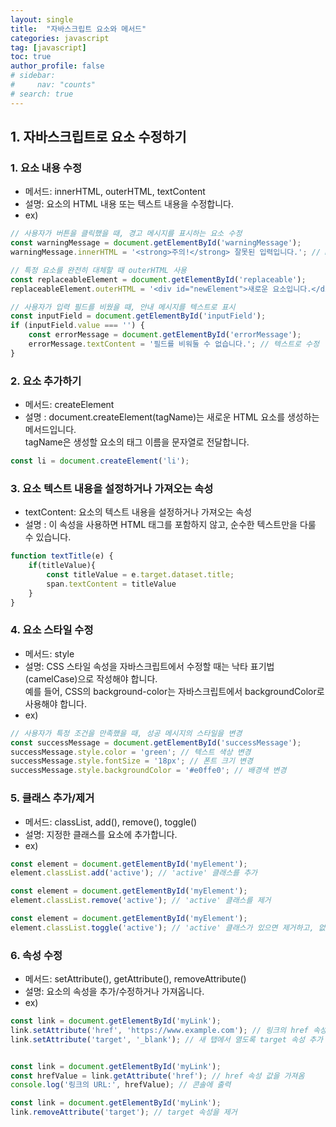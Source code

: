 ```yaml
---
layout: single
title:  "자바스크립트 요소와 메서드"
categories: javascript
tag: [javascript]
toc: true
author_profile: false
# sidebar:
#     nav: "counts"
# search: true
---
```


## 1. 자바스크립트로 요소 수정하기

### 1. 요소 내용 수정

* 메서드: innerHTML, outerHTML, textContent
* 설명: 요소의 HTML 내용 또는 텍스트 내용을 수정합니다.
* ex) 

```javascript
// 사용자가 버튼을 클릭했을 때, 경고 메시지를 표시하는 요소 수정
const warningMessage = document.getElementById('warningMessage');
warningMessage.innerHTML = '<strong>주의!</strong> 잘못된 입력입니다.'; // HTML로 수정

// 특정 요소를 완전히 대체할 때 outerHTML 사용
const replaceableElement = document.getElementById('replaceable');
replaceableElement.outerHTML = '<div id="newElement">새로운 요소입니다.</div>'; // 전체 요소를 새로운 HTML로 대체

// 사용자가 입력 필드를 비웠을 때, 안내 메시지를 텍스트로 표시
const inputField = document.getElementById('inputField');
if (inputField.value === '') {
    const errorMessage = document.getElementById('errorMessage');
    errorMessage.textContent = '필드를 비워둘 수 없습니다.'; // 텍스트로 수정
}
```
### 2. 요소 추가하기

* 메서드: createElement
* 설명 : document.createElement(tagName)는 새로운 HTML 요소를 생성하는 메서드입니다.<br>tagName은 생성할 요소의 태그 이름을 문자열로 전달합니다.

```javascript
const li = document.createElement('li');
```

### 3. 요소 텍스트 내용을 설정하거나 가져오는 속성
* textContent: 요소의 텍스트 내용을 설정하거나 가져오는 속성
* 설명 : 이 속성을 사용하면 HTML 태그를 포함하지 않고, 순수한 텍스트만을 다룰 수 있습니다.

```javascript
function textTitle(e) {
    if(titleValue){
        const titleValue = e.target.dataset.title;
        span.textContent = titleValue
    }
}
```

### 4. 요소 스타일 수정

* 메서드: style
* 설명: CSS 스타일 속성을 자바스크립트에서 수정할 때는 낙타 표기법(camelCase)으로 작성해야 합니다.<br> 
예를 들어, CSS의 background-color는 자바스크립트에서 backgroundColor로 사용해야 합니다.
* ex) 

```javascript
// 사용자가 특정 조건을 만족했을 때, 성공 메시지의 스타일을 변경
const successMessage = document.getElementById('successMessage');
successMessage.style.color = 'green'; // 텍스트 색상 변경
successMessage.style.fontSize = '18px'; // 폰트 크기 변경
successMessage.style.backgroundColor = '#e0ffe0'; // 배경색 변경
```
### 5. 클래스 추가/제거

* 메서드: classList, add(), remove(), toggle()
* 설명: 지정한 클래스를 요소에 추가합니다.
* ex) 

```javascript
const element = document.getElementById('myElement');
element.classList.add('active'); // 'active' 클래스를 추가

const element = document.getElementById('myElement');
element.classList.remove('active'); // 'active' 클래스를 제거

const element = document.getElementById('myElement');
element.classList.toggle('active'); // 'active' 클래스가 있으면 제거하고, 없으면 추가
```
### 6. 속성 수정

* 메서드: setAttribute(), getAttribute(), removeAttribute()
* 설명: 요소의 속성을 추가/수정하거나 가져옵니다.
* ex) 

```javascript
const link = document.getElementById('myLink');
link.setAttribute('href', 'https://www.example.com'); // 링크의 href 속성을 설정
link.setAttribute('target', '_blank'); // 새 탭에서 열도록 target 속성 추가


const link = document.getElementById('myLink');
const hrefValue = link.getAttribute('href'); // href 속성 값을 가져옴
console.log('링크의 URL:', hrefValue); // 콘솔에 출력

const link = document.getElementById('myLink');
link.removeAttribute('target'); // target 속성을 제거
```
